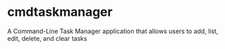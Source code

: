 # cmdtaskmanager
A Command-Line Task Manager application that allows users to add, list, edit, delete, and clear tasks
